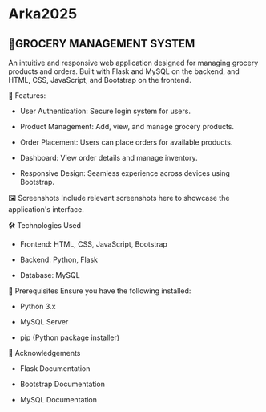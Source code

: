 # Arka2025

🛒GROCERY MANAGEMENT SYSTEM
------------------------- 
  An intuitive and responsive web application designed for managing grocery products and orders. Built with Flask and MySQL on the backend, and HTML, CSS, JavaScript, and Bootstrap on the frontend.

📌 Features:
  * User Authentication: Secure login system for users.

  * Product Management: Add, view, and manage grocery products.

  * Order Placement: Users can place orders for available products.

  * Dashboard: View order details and manage inventory.

  * Responsive Design: Seamless experience across devices using Bootstrap.

🖼️ Screenshots
Include relevant screenshots here to showcase the application's interface.

🛠️ Technologies Used
  * Frontend: HTML, CSS, JavaScript, Bootstrap

  * Backend: Python, Flask

  * Database: MySQL

🚀 Prerequisites
Ensure you have the following installed:

  * Python 3.x

  * MySQL Server

  * pip (Python package installer)
  
🙌 Acknowledgements
  * Flask Documentation

  * Bootstrap Documentation

  * MySQL Documentation

